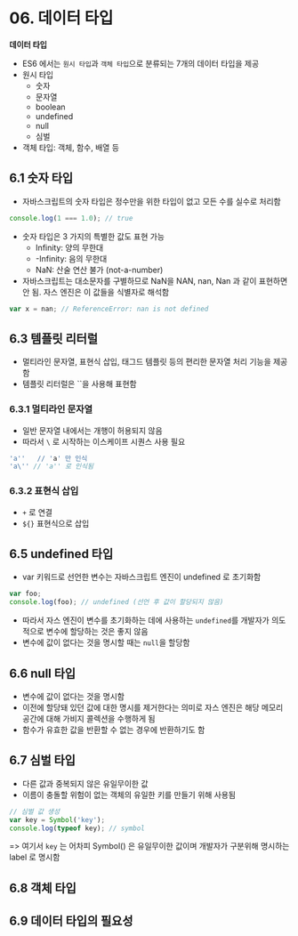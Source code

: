  # 06. 데이터 타입

**데이터 타입**
- ES6 에서는 `원시 타입`과 `객체 타입`으로 분류되는 7개의 데이터 타입을 제공
- 원시 타입
  - 숫자
  - 문자열
  - boolean
  - undefined
  - null
  - 심벌
- 객체 타입: 객체, 함수, 배열 등

## 6.1 숫자 타입
- 자바스크립트의 숫자 타입은 정수만을 위한 타입이 없고 모든 수를 실수로 처리함
```javascript
console.log(1 === 1.0); // true
```

- 숫자 타입은 3 가지의 특별한 값도 표현 가능
  - Infinity: 양의 무한대
  - -Infinity: 음의 무한대
  - NaN: 산술 연산 불가 (not-a-number)
- 자바스크립트는 대소문자를 구별하므로 NaN을 NAN, nan, Nan 과 같이 표현하면 안 됨. 자스 엔진은 이 값들을 식별자로 해석함
```javascript
var x = nan; // ReferenceError: nan is not defined
```

## 6.3 템플릿 리터럴
- 멀티라인 문자열, 표현식 삽입, 태그드 템플릿 등의 편리한 문자열 처리 기능을 제공함
- 템플릿 리터럴은 ``을 사용해 표현함

### 6.3.1 멀티라인 문자열
- 일반 문자열 내에서는 개행이 허용되지 않음
- 따라서 `\` 로 시작하는 이스케이프 시퀀스 사용 필요

```javascript
'a''   // 'a' 만 인식
'a\'' // 'a'' 로 인식됨
```

 ### 6.3.2 표현식 삽입
 - `+` 로 연결
 - `${}` 표현식으로 삽입

 ## 6.5 undefined 타입
 - var 키워드로 선언한 변수는 자바스크립트 엔진이 undefined 로 초기화함
```javascript
var foo;
console.log(foo); // undefined (선언 후 값이 할당되지 않음)
```
- 따라서 자스 엔진이 변수를 초기화하는 데에 사용하는 `undefined`를 개발자가 의도적으로 변수에 할당하는 것은 좋지 않음
- 변수에 값이 없다는 것을 명시할 때는 `null`을 할당함

## 6.6 null 타입
- 변수에 값이 없다는 것을 명시함
- 이전에 할당돼 있던 값에 대한 명시를 제거한다는 의미로 자스 엔진은 해당 메모리 공간에 대해 가비지 콜렉션을 수행하게 됨
- 함수가 유효한 값을 반환할 수 없는 경우에 반환하기도 함

## 6.7 심벌 타입
- 다른 값과 중복되지 않은 유일무이한 값
- 이름이 충돌할 위험이 없는 객체의 유일한 키를 만들기 위해 사용됨
```javascript
// 심벌 값 생성
var key = Symbol('key');
console.log(typeof key); // symbol
```
=> 여기서 `key` 는 어차피 Symbol() 은 유일무이한 값이며 개발자가 구분위해 명시하는 label 로 명시함

## 6.8 객체 타입

## 6.9 데이터 타입의 필요성


